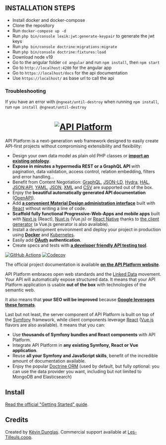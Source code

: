 ## INSTALLATION STEPS
- Install docker and docker-compose
- Clone the repository
- Run `docker-compose up -d`
- Run `php bin/console lexik:jwt:generate-keypair` to generate the jwt keys
- Run `php bin/console doctrine:migrations:migrate`
- Run `php bin/console doctrine:fixtures:load`
- Download node v19
- Go to the angular folder `cd angular` and run `npm install`, then `npm start`
- Go to `http://localhost:4200` for the angular app
- Go to `https://localhost/docs` for the api documentation
- Use `https://localhost/` as base url to call the api

### Troubleshooting
If you have an error with `@ngneat/until-destroy` when running `npm install`, run `npm install @ngneat/until-destroy`

<h1 align="center"><a href="https://api-platform.com"><img src="https://api-platform.com/logo-250x250.png" alt="API Platform"></a></h1>

API Platform is a next-generation web framework designed to easily create API-first projects without compromising extensibility
and flexibility:

* Design your own data model as plain old PHP classes or [**import an existing ontology**](https://api-platform.com/docs/schema-generator).
* **Expose in minutes a hypermedia REST or a GraphQL API** with pagination, data validation, access control, relation embedding,
  filters and error handling...
* Benefit from Content Negotiation: [GraphQL](https://api-platform.com/docs/core/graphql/), [JSON-LD](https://json-ld.org), [Hydra](https://hydra-cg.com),
  [HAL](https://github.com/mikekelly/hal_specification/blob/master/hal_specification.md), [JSON:API](https://jsonapi.org/), [YAML](https://yaml.org/), [JSON](https://www.json.org/), [XML](https://www.w3.org/XML/) and [CSV](https://www.ietf.org/rfc/rfc4180.txt) are supported out of the box.
* Enjoy the **beautiful automatically generated API documentation** ([OpenAPI](https://api-platform.com/docs/core/openapi/)).
* Add [**a convenient Material Design administration interface**](https://api-platform.com/docs/admin) built with [React](https://reactjs.org/)
  without writing a line of code.
* **Scaffold fully functional Progressive-Web-Apps and mobile apps** built with [Next.js](https://api-platform.com/docs/client-generator/nextjs/) (React),
[Nuxt.js](https://api-platform.com/docs/client-generator/nuxtjs/) (Vue.js) or [React Native](https://api-platform.com/docs/client-generator/react-native/)
thanks to [the client generator](https://api-platform.com/docs/client-generator/) (a Vue.js generator is also available).
* Install a development environment and deploy your project in production using **[Docker](https://api-platform.com/docs/distribution)**
and [Kubernetes](https://api-platform.com/docs/deployment/kubernetes).
* Easily add **[OAuth](https://oauth.net/) authentication**.
* Create specs and tests with **[a developer friendly API testing tool](https://api-platform.com/docs/distribution/testing/)**.

[![GitHub Actions](https://github.com/api-platform/core/workflows/CI/badge.svg)](https://github.com/api-platform/core/actions?workflow=CI)
[![Codecov](https://codecov.io/gh/api-platform/core/branch/master/graph/badge.svg)](https://codecov.io/gh/api-platform/core/branch/master)

The official project documentation is available **[on the API Platform website](https://api-platform.com)**.

API Platform embraces open web standards and the
[Linked Data](https://www.w3.org/standards/semanticweb/data) movement. Your API will automatically expose structured data.
It means that your API Platform application is usable **out of the box** with technologies of
the semantic web.

It also means that **your SEO will be improved** because **[Google leverages these formats](https://developers.google.com/search/docs/guides/intro-structured-data)**.

Last but not least, the server component of API Platform is built on top of the [Symfony](https://symfony.com) framework,
while client components leverage [React](https://reactjs.org/) ([Vue.js](https://vuejs.org/) flavors are also available).
It means that you can:

* Use **thousands of Symfony bundles and React components** with API Platform.
* Integrate API Platform in **any existing Symfony, React or Vue application**.
* Reuse **all your Symfony and JavaScript skills**, benefit of the incredible amount of documentation available.
* Enjoy the popular [Doctrine ORM](https://www.doctrine-project.org/projects/orm.html) (used by default, but fully optional:
  you can use the data provider you want, including but not limited to MongoDB and Elasticsearch)

## Install

[Read the official "Getting Started" guide](https://api-platform.com/docs/distribution).

## Credits

Created by [Kévin Dunglas](https://dunglas.fr). Commercial support available at [Les-Tilleuls.coop](https://les-tilleuls.coop).
